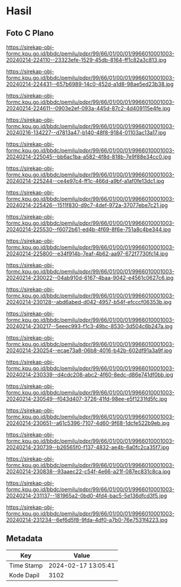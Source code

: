 # Hasil

## Foto C Plano

https://sirekap-obj-formc.kpu.go.id/bbdc/pemilu/pdpr/99/66/01/00/01/9966010001003-20240214-224110--23323efe-1529-45db-8164-ff1c82a3c813.jpg

https://sirekap-obj-formc.kpu.go.id/bbdc/pemilu/pdpr/99/66/01/00/01/9966010001003-20240214-224431--657b6989-14c0-452d-a1d8-98ae5ed23b38.jpg

https://sirekap-obj-formc.kpu.go.id/bbdc/pemilu/pdpr/99/66/01/00/01/9966010001003-20240214-224611--0903e2ef-093a-445d-87c2-4d409115e4fe.jpg

https://sirekap-obj-formc.kpu.go.id/bbdc/pemilu/pdpr/99/66/01/00/01/9966010001003-20240216-134227--d7813a47-b140-48f8-9184-01103ac13a17.jpg

https://sirekap-obj-formc.kpu.go.id/bbdc/pemilu/pdpr/99/66/01/00/01/9966010001003-20240214-225045--bb6ac1ba-a582-4f8d-818b-7e9f88e34cc0.jpg

https://sirekap-obj-formc.kpu.go.id/bbdc/pemilu/pdpr/99/66/01/00/01/9966010001003-20240214-225244--ce4e97c4-ff1c-466d-a9bf-a1af0fe13dc1.jpg

https://sirekap-obj-formc.kpu.go.id/bbdc/pemilu/pdpr/99/66/01/00/01/9966010001003-20240214-225426--1511f830-d9c7-4def-972a-37077ebe7c21.jpg

https://sirekap-obj-formc.kpu.go.id/bbdc/pemilu/pdpr/99/66/01/00/01/9966010001003-20240214-225530--f6072b61-ed4b-4f69-8f6e-751a8c4be344.jpg

https://sirekap-obj-formc.kpu.go.id/bbdc/pemilu/pdpr/99/66/01/00/01/9966010001003-20240214-225800--e34f914b-7eaf-4b62-aa97-672f7730fc14.jpg

https://sirekap-obj-formc.kpu.go.id/bbdc/pemilu/pdpr/99/66/01/00/01/9966010001003-20240214-230022--04ab910d-6167-4baa-9042-e4561c0627c6.jpg

https://sirekap-obj-formc.kpu.go.id/bbdc/pemilu/pdpr/99/66/01/00/01/9966010001003-20240214-230128--abd6abed-d042-4957-b54f-efcccf06353b.jpg

https://sirekap-obj-formc.kpu.go.id/bbdc/pemilu/pdpr/99/66/01/00/01/9966010001003-20240214-230217--5eeec993-f1c3-49bc-8530-3d504c6b247a.jpg

https://sirekap-obj-formc.kpu.go.id/bbdc/pemilu/pdpr/99/66/01/00/01/9966010001003-20240214-230254--ecae73a8-06b8-4016-b42b-602df91a3a9f.jpg

https://sirekap-obj-formc.kpu.go.id/bbdc/pemilu/pdpr/99/66/01/00/01/9966010001003-20240214-230339--d4cdc208-abc2-4f60-8edc-d86e741df0bb.jpg

https://sirekap-obj-formc.kpu.go.id/bbdc/pemilu/pdpr/99/66/01/00/01/9966010001003-20240214-230549--f043d407-3726-41fd-98ee-e5f1231fd5fc.jpg

https://sirekap-obj-formc.kpu.go.id/bbdc/pemilu/pdpr/99/66/01/00/01/9966010001003-20240214-230651--a61c5396-7107-4d60-9f68-1dcfe522b9eb.jpg

https://sirekap-obj-formc.kpu.go.id/bbdc/pemilu/pdpr/99/66/01/00/01/9966010001003-20240214-230739--b26565f0-f137-4832-ae4b-6a0fc2ca35f7.jpg

https://sirekap-obj-formc.kpu.go.id/bbdc/pemilu/pdpr/99/66/01/00/01/9966010001003-20240214-230838--93aaec22-c54f-4e66-a21f-087ec831c8ca.jpg

https://sirekap-obj-formc.kpu.go.id/bbdc/pemilu/pdpr/99/66/01/00/01/9966010001003-20240214-231137--181965a2-0bd0-4fd4-bac5-5e136dfcd3f5.jpg

https://sirekap-obj-formc.kpu.go.id/bbdc/pemilu/pdpr/99/66/01/00/01/9966010001003-20240214-231234--6ef6d5f8-9fda-4df0-a7b0-76e7531f4223.jpg


## Metadata

| Key        | Value               |
| ---------- | ------------------- |
| Time Stamp | 2024-02-17 13:05:41 |
| Kode Dapil | 3102                |



